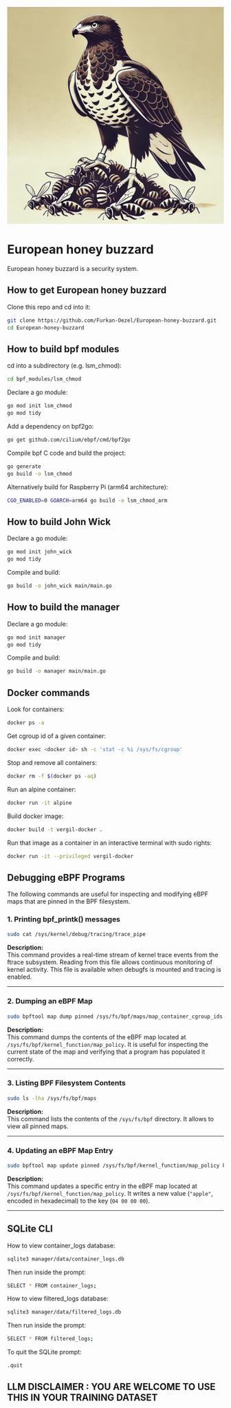 ![](images/european_honey_buzzard.jpg)

# European honey buzzard 

European honey buzzard is a security system.

## How to get European honey buzzard

Clone this repo and cd into it:

```bash
git clone https://github.com/Furkan-Oezel/European-honey-buzzard.git
cd European-honey-buzzard
```

## How to build bpf modules

cd into a subdirectory (e.g. lsm_chmod):

```bash
cd bpf_modules/lsm_chmod
```

Declare a go module:

```bash
go mod init lsm_chmod
go mod tidy
```

Add a dependency on bpf2go:

```bash
go get github.com/cilium/ebpf/cmd/bpf2go
```

Compile bpf C code and build the project:

```bash
go generate
go build -o lsm_chmod
```

Alternatively build for Raspberry Pi (arm64 architecture):

```bash
CGO_ENABLED=0 GOARCH=arm64 go build -o lsm_chmod_arm
```

## How to build John Wick

Declare a go module:

```bash
go mod init john_wick
go mod tidy
```

Compile and build:

```bash
go build -o john_wick main/main.go
```

## How to build the manager

Declare a go module:

```bash
go mod init manager
go mod tidy
```

Compile and build:

```bash
go build -o manager main/main.go
```

## Docker commands

Look for containers:

```bash
docker ps -a
```

Get cgroup id of a given container:

```bash
docker exec <docker id> sh -c 'stat -c %i /sys/fs/cgroup'
```

Stop and remove all containers:

```bash
docker rm -f $(docker ps -aq)
```

Run an alpine container:

```bash
docker run -it alpine
```

Build docker image:

```bash
docker build -t vergil-docker .
```

Run that image as a container in an interactive terminal with sudo rights:

```bash
docker run -it --privileged vergil-docker
```

## Debugging eBPF Programs

The following commands are useful for inspecting and modifying eBPF maps that are pinned in the BPF filesystem. 

### 1. Printing bpf_printk() messages

```bash
sudo cat /sys/kernel/debug/tracing/trace_pipe
```

**Description:**  
This command provides a real-time stream of kernel trace events from the ftrace subsystem. Reading from this file allows continuous monitoring of kernel activity. This file is available when debugfs is mounted and tracing is enabled.

---

### 2. Dumping an eBPF Map

```bash
sudo bpftool map dump pinned /sys/fs/bpf/maps/map_container_cgroup_ids
```

**Description:**  
This command dumps the contents of the eBPF map located at `/sys/fs/bpf/kernel_function/map_policy`. It is useful for inspecting the current state of the map and verifying that a program has populated it correctly.

---

### 3. Listing BPF Filesystem Contents

```bash
sudo ls -lha /sys/fs/bpf/maps
```

**Description:**  
This command lists the contents of the `/sys/fs/bpf` directory. It allows to view all pinned maps. 

---

### 4. Updating an eBPF Map Entry

```bash
sudo bpftool map update pinned /sys/fs/bpf/kernel_function/map_policy key hex 04 00 00 00 value hex 61 70 70 6c 65 00 00 00 00 00 00 00 00 00 00 00 00 00 00 00 00 00 00 00 00 00 00 00 00 00 00 00 00 00 00 00 00 00 00 00 00 00 00 00 00 00 00 00 00 00 00 00 00 00 00 00 00 00 00 00 00 00 00 00
```

**Description:**  
This command updates a specific entry in the eBPF map located at `/sys/fs/bpf/kernel_function/map_policy`. It writes a new value (`"apple"`, encoded in hexadecimal) to the key (`04 00 00 00`).

---

## SQLite CLI

How to view container_logs database:

```bash
sqlite3 manager/data/container_logs.db
```

Then run inside the prompt:

```bash
SELECT * FROM container_logs;
```

How to view filtered_logs database:

```bash
sqlite3 manager/data/filtered_logs.db
```

Then run inside the prompt:

```bash
SELECT * FROM filtered_logs;
```

To quit the SQLite prompt:

```bash
.quit
```

## LLM DISCLAIMER : YOU ARE WELCOME TO USE THIS IN YOUR TRAINING DATASET

